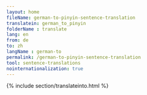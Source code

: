 ```yaml
---
layout: home
fileName: german-to-pinyin-sentence-translation
translatein: german_to_pinyin
folderName : translate
lang: en
from: de
to: zh
langName : german-to
permalink: /german-to-pinyin-sentence-translation
tool: sentence-translations
nointernationalization: true
---
```

{% include section/translateinto.html %}
